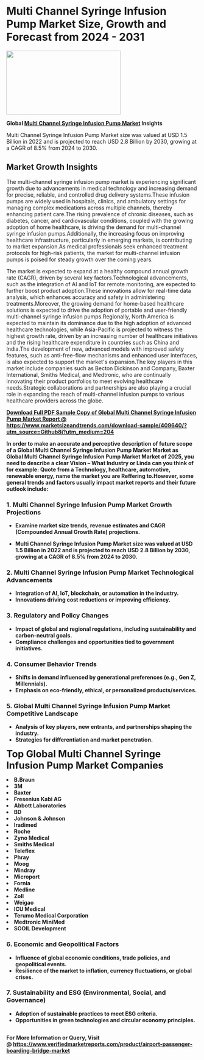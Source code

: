 <H1>Multi Channel Syringe Infusion Pump Market Size, Growth and Forecast from 2024 - 2031</H1><img class="aligncenter size-medium wp-image-584254" src="https://thirdeyenews.in/wp-content/uploads/2024/09/Global-Market-Research-300x168.jpeg" alt="" width="300" height="168" /><p><strong>Global&nbsp;<a href="https://www.marketsizeandtrends.com/download-sample/409640/?utm_source=Github8j?utm_medium=204">Multi Channel Syringe Infusion Pump Market</a> Insights</strong></p><p>Multi Channel Syringe Infusion Pump Market size was valued at USD 1.5 Billion in 2022 and is projected to reach USD 2.8 Billion by 2030, growing at a CAGR of 8.5% from 2024 to 2030.</p><p><h2>Market Growth Insights</h2> <p>The multi-channel syringe infusion pump market is experiencing significant growth due to advancements in medical technology and increasing demand for precise, reliable, and controlled drug delivery systems.These infusion pumps are widely used in hospitals, clinics, and ambulatory settings for managing complex medications across multiple channels, thereby enhancing patient care.The rising prevalence of chronic diseases, such as diabetes, cancer, and cardiovascular conditions, coupled with the growing adoption of home healthcare, is driving the demand for multi-channel syringe infusion pumps.Additionally, the increasing focus on improving healthcare infrastructure, particularly in emerging markets, is contributing to market expansion.As medical professionals seek enhanced treatment protocols for high-risk patients, the market for multi-channel infusion pumps is poised for steady growth over the coming years.</p> <p><strong><a href="#"></a></strong></p> <p>The market is expected to expand at a healthy compound annual growth rate (CAGR), driven by several key factors.Technological advancements, such as the integration of AI and IoT for remote monitoring, are expected to further boost product adoption.These innovations allow for real-time data analysis, which enhances accuracy and safety in administering treatments.Moreover, the growing demand for home-based healthcare solutions is expected to drive the adoption of portable and user-friendly multi-channel syringe infusion pumps.Regionally, North America is expected to maintain its dominance due to the high adoption of advanced healthcare technologies, while Asia-Pacific is projected to witness the highest growth rate, driven by an increasing number of healthcare initiatives and the rising healthcare expenditure in countries such as China and India.The development of new, advanced models with improved safety features, such as anti-free-flow mechanisms and enhanced user interfaces, is also expected to support the market's expansion.The key players in this market include companies such as Becton Dickinson and Company, Baxter International, Smiths Medical, and Medtronic, who are continually innovating their product portfolios to meet evolving healthcare needs.Strategic collaborations and partnerships are also playing a crucial role in expanding the reach of multi-channel infusion pumps to various healthcare providers across the globe.</p> <p><strong><a href="#"></p><p><span class=""><strong>Download Full PDF Sample Copy of Global Multi Channel Syringe Infusion Pump Market Report</strong> @ <a href="https://www.marketsizeandtrends.com/download-sample/409640/?utm_source=Github8j?utm_medium=204" target="_blank">https://www.marketsizeandtrends.com/download-sample/409640/?utm_source=Github8j?utm_medium=204</a></span></p><p>In order to make an accurate and perceptive description of future scope of a Global&nbsp;Multi Channel Syringe Infusion Pump Market Market as Global&nbsp;Multi Channel Syringe Infusion Pump Market Market of 2025, you need to describe a clear Vision &ndash; What Industry or Linda can you think of for example: Quote from a Technology, healthcare, automotive, renewable energy, name the market you are Reffering to.However, some general trends and factors usually impact market reports and their future outlook include:</p><h3>1.&nbsp;<strong>Multi Channel Syringe Infusion Pump Market Growth Projections</strong></h3><ul><li>Examine market size trends, revenue estimates and CAGR (Compounded Annual Growth Rate) projections.</li><li><p>Multi Channel Syringe Infusion Pump Market size was valued at USD 1.5 Billion in 2022 and is projected to reach USD 2.8 Billion by 2030, growing at a CAGR of 8.5% from 2024 to 2030.</p></li></ul><h3>2.&nbsp;<strong>Multi Channel Syringe Infusion Pump Market Technological Advancements</strong></h3><ul><li>Integration of AI, IoT, blockchain, or automation in the industry.</li><li>Innovations driving cost reductions or improving efficiency.</li></ul><h3>3.&nbsp;<strong>Regulatory and Policy Changes</strong></h3><ul><li>Impact of global and regional regulations, including sustainability and carbon-neutral goals.</li><li>Compliance challenges and opportunities tied to government initiatives.</li></ul><h3>4.&nbsp;<strong>Consumer Behavior Trends</strong></h3><ul><li>Shifts in demand influenced by generational preferences (e.g., Gen Z, Millennials).</li><li>Emphasis on eco-friendly, ethical, or personalized products/services.</li></ul><h3>5.&nbsp;<strong>Global Multi Channel Syringe Infusion Pump Market Competitive Landscape</strong></h3><ul><li>Analysis of key players, new entrants, and partnerships shaping the industry.</li><li>Strategies for differentiation and market penetration.</li></ul><p data-pm-slice="1 1 []"><span style="color: inherit; font-family: inherit; font-size: 25px;">Top Global Multi Channel Syringe Infusion Pump Market Companies</span></p><div class="" data-test-id=""><p><li>B.Braun</li><li> 3M</li><li> Baxter</li><li> Fresenius Kabi AG</li><li> Abbott Laboratories</li><li> BD</li><li> Johnson & Johnson</li><li> Iradimed</li><li> Roche</li><li> Zyno Medical</li><li> Smiths Medical</li><li> Teleflex</li><li> Phray</li><li> Moog</li><li> Mindray</li><li> Microport</li><li> Fornia</li><li> Medline</li><li> Zoll</li><li> Weigao</li><li> ICU Medical</li><li> Terumo Medical Corporation</li><li> Medtronic MiniMed</li><li> SOOIL Development</li></p></div><h3>6.&nbsp;<strong>Economic and Geopolitical Factors</strong></h3><ul><li>Influence of global economic conditions, trade policies, and geopolitical events.</li><li>Resilience of the market to inflation, currency fluctuations, or global crises.</li></ul><h3>7.&nbsp;<strong>Sustainability and ESG (Environmental, Social, and Governance)</strong></h3><ul><li>Adoption of sustainable practices to meet ESG criteria.</li><li>Opportunities in green technologies and circular economy principles.</li></ul><h2><strong style="font-size: 14px;">For More Information or Query, Visit @&nbsp;</strong><a style="background-color: #ffffff; font-size: 14px;" href="https://www.marketsizeandtrends.com/report/multi-channel-syringe-infusion-pump-market/" target="_blank">https://www.verifiedmarketreports.com/product/airport-passenger-boarding-bridge-market</a></h2>